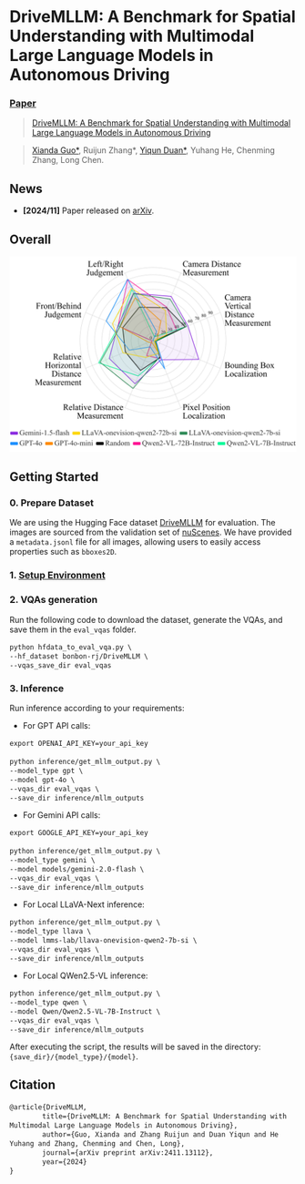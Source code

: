 # DriveMLLM: A Benchmark for Spatial Understanding with Multimodal Large Language Models in Autonomous Driving

### [Paper](https://arxiv.org/abs/2411.13112)

> [DriveMLLM: A Benchmark for Spatial Understanding with Multimodal Large Language Models in Autonomous Driving](https://arxiv.org/abs/2411.13112)

> [Xianda Guo*](https://scholar.google.com/citations?user=jPvOqgYAAAAJ), Ruijun Zhang*, [Yiqun Duan*](https://scholar.google.com.hk/citations?user=NmwjI0AAAAAJ&hl=zh-CN), Yuhang He, Chenming Zhang, Long Chen.

## News 
- **[2024/11]** Paper released on [arXiv](https://arxiv.org/abs/2411.13112).

## Overall
![vis](radar.jpg)

## Getting Started

### 0. Prepare Dataset

We are using the Hugging Face dataset [DriveMLLM](https://huggingface.co/datasets/bonbon-rj/DriveMLLM) for evaluation. The images are sourced from the validation set of [nuScenes](https://www.nuscenes.org/). We have provided a `metadata.jsonl` file for all images, allowing users to easily access properties such as `bboxes2D`.


### 1. [Setup Environment](docs/EnvironmentSetup.md)

### 2. VQAs generation

Run the following code to download the dataset, generate the VQAs, and save them in the `eval_vqas` folder.
```shell
python hfdata_to_eval_vqa.py \
--hf_dataset bonbon-rj/DriveMLLM \
--vqas_save_dir eval_vqas
```

### 3. Inference

Run inference according to your requirements:
- For GPT API calls:

```shell
export OPENAI_API_KEY=your_api_key

python inference/get_mllm_output.py \
--model_type gpt \
--model gpt-4o \
--vqas_dir eval_vqas \
--save_dir inference/mllm_outputs
```

- For Gemini API calls:

```shell
export GOOGLE_API_KEY=your_api_key

python inference/get_mllm_output.py \
--model_type gemini \
--model models/gemini-2.0-flash \
--vqas_dir eval_vqas \
--save_dir inference/mllm_outputs
```

- For Local LLaVA-Next inference:
```shell
python inference/get_mllm_output.py \
--model_type llava \
--model lmms-lab/llava-onevision-qwen2-7b-si \
--vqas_dir eval_vqas \
--save_dir inference/mllm_outputs
```

- For Local QWen2.5-VL inference:
```shell
python inference/get_mllm_output.py \
--model_type qwen \
--model Qwen/Qwen2.5-VL-7B-Instruct \
--vqas_dir eval_vqas \
--save_dir inference/mllm_outputs
```

After executing the script, the results will be saved in the directory: `{save_dir}/{model_type}/{model}`.


## Citation
```
@article{DriveMLLM,
        title={DriveMLLM: A Benchmark for Spatial Understanding with Multimodal Large Language Models in Autonomous Driving},
        author={Guo, Xianda and Zhang Ruijun and Duan Yiqun and He Yuhang and Zhang, Chenming and Chen, Long},
        journal={arXiv preprint arXiv:2411.13112},
        year={2024}
}
```
